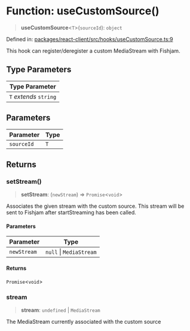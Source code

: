 # Function: useCustomSource()

> **useCustomSource**\<`T`\>(`sourceId`): `object`

Defined in: [packages/react-client/src/hooks/useCustomSource.ts:9](https://github.com/fishjam-cloud/web-client-sdk/blob/8be0da3efcdce0dec0a98faf77f65b941d4a7757/packages/react-client/src/hooks/useCustomSource.ts#L9)

This hook can register/deregister a custom MediaStream with Fishjam.

## Type Parameters

| Type Parameter |
| ------ |
| `T` *extends* `string` |

## Parameters

| Parameter | Type |
| ------ | ------ |
| `sourceId` | `T` |

## Returns

### setStream()

> **setStream**: (`newStream`) => `Promise`\<`void`\>

Associates the given stream with the custom source.
This stream will be sent to Fishjam after startStreaming has been called.

#### Parameters

| Parameter | Type |
| ------ | ------ |
| `newStream` | `null` \| `MediaStream` |

#### Returns

`Promise`\<`void`\>

### stream

> **stream**: `undefined` \| `MediaStream`

The MediaStream currently associated with the custom source

